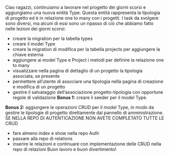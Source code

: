 Ciao ragazzi,
continuiamo a lavorare nel progetto dei giorni scorsi e aggiungiamo una nuova entità Type. Questa entità rappresenta la tipologia di progetto ed è in relazione one to many con i progetti.
I task da svolgere sono diversi, ma alcuni di essi sono un ripasso di ciò che abbiamo fatto nelle lezioni dei giorni scorsi:
- creare la migration per la tabella types
- creare il model Type
- creare la migration di modifica per la tabella projects per aggiungere la chiave esterna
- aggiungere ai model Type e Project i metodi per definire la relazione one to many
- visualizzare nella pagina di dettaglio di un progetto la tipologia associata, se presente
- permettere all’utente di associare una tipologia nella pagina di creazione e modifica di un progetto
- gestire il salvataggio dell’associazione progetto-tipologia con opportune regole di validazione
**Bonus 1:**
creare il seeder per il model Type.

**Bonus 2:**
aggiungere le operazioni CRUD per il model Type, in modo da gestire le tipologie di progetto direttamente dal pannello di amministrazione.
SE NELLA REPO DI AUTENTICAZIONE NON AVETE COMPLETATO TUTTE LE CRUD
- fare almeno index e show nella repo Auth
- passare alla repo di relations
- inserire le relazioni e continuare con implementazione delle CRUD nella repo di relazioni
Buon lavoro e buon divertimento!